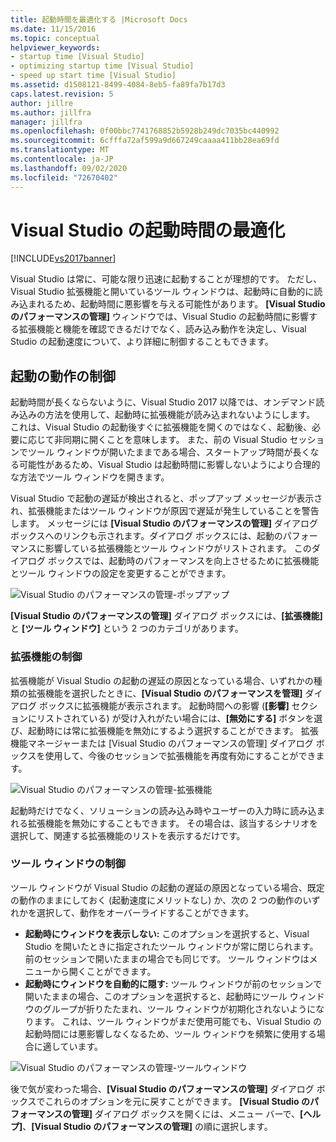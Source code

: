 ```yaml
---
title: 起動時間を最適化する |Microsoft Docs
ms.date: 11/15/2016
ms.topic: conceptual
helpviewer_keywords:
- startup time [Visual Studio]
- optimizing startup time [Visual Studio]
- speed up start time [Visual Studio]
ms.assetid: d1508121-8499-4084-8eb5-fa89fa7b17d3
caps.latest.revision: 5
author: jillre
ms.author: jillfra
manager: jillfra
ms.openlocfilehash: 0f00bbc7741768852b5928b249dc7035bc440992
ms.sourcegitcommit: 6cfffa72af599a9d667249caaaa411bb28ea69fd
ms.translationtype: MT
ms.contentlocale: ja-JP
ms.lasthandoff: 09/02/2020
ms.locfileid: "72670402"
---
```

# <a name="optimize-visual-studio-startup-time"></a>Visual Studio の起動時間の最適化
[!INCLUDE[vs2017banner](../includes/vs2017banner.md)]

Visual Studio は常に、可能な限り迅速に起動することが理想的です。 ただし、Visual Studio 拡張機能と開いているツール ウィンドウは、起動時に自動的に読み込まれるため、起動時間に悪影響を与える可能性があります。 **[Visual Studio のパフォーマンスの管理]** ウィンドウでは、Visual Studio の起動時間に影響する拡張機能と機能を確認できるだけでなく、読み込み動作を決定し、Visual Studio の起動速度について、より詳細に制御することもできます。

## <a name="control-startup-behavior"></a>起動の動作の制御

起動時間が長くならないように、Visual Studio 2017 以降では、オンデマンド読み込みの方法を使用して、起動時に拡張機能が読み込まれないようにします。 これは、Visual Studio の起動後すぐに拡張機能を開くのではなく、起動後、必要に応じて非同期に開くことを意味します。 また、前の Visual Studio セッションでツール ウィンドウが開いたままである場合、スタートアップ時間が長くなる可能性があるため、Visual Studio は起動時間に影響しないようにより合理的な方法でツール ウィンドウを開きます。

Visual Studio で起動の遅延が検出されると、ポップアップ メッセージが表示され、拡張機能またはツール ウィンドウが原因で遅延が発生していることを警告します。 メッセージには **[Visual Studio のパフォーマンスの管理]** ダイアログ ボックスへのリンクも示されます。ダイアログ ボックスには、起動のパフォーマンスに影響している拡張機能とツール ウィンドウがリストされます。 このダイアログ ボックスでは、起動時のパフォーマンスを向上させるために拡張機能とツール ウィンドウの設定を変更することができます。

![Visual Studio のパフォーマンスの管理-ポップアップ](../ide/media/vside-perfdialog-popup.PNG "Visual Studio のパフォーマンスの管理-ポップアップ")

**[Visual Studio のパフォーマンスの管理]** ダイアログ ボックスには、**[拡張機能]** と **[ツール ウィンドウ]** という 2 つのカテゴリがあります。

### <a name="control-extensions"></a>拡張機能の制御
拡張機能が Visual Studio の起動の遅延の原因となっている場合、いずれかの種類の拡張機能を選択したときに、**[Visual Studio のパフォーマンスを管理]** ダイアログ ボックスに拡張機能が表示されます。 起動時間への影響 (**[影響]** セクションにリストされている) が受け入れがたい場合には、**[無効にする]** ボタンを選び、起動時には常に拡張機能を無効にするよう選択することができます。 拡張機能マネージャーまたは [Visual Studio のパフォーマンスの管理] ダイアログ ボックスを使用して、今後のセッションで拡張機能を再度有効にすることができます。

![Visual Studio のパフォーマンスの管理-拡張機能](../ide/media/vside-perfdialog-extensions.PNG "Visual Studio のパフォーマンスの管理-拡張機能")

起動時だけでなく、ソリューションの読み込み時やユーザーの入力時に読み込まれる拡張機能を無効にすることもできます。 その場合は、該当するシナリオを選択して、関連する拡張機能のリストを表示するだけです。

### <a name="control-tool-windows"></a>ツール ウィンドウの制御
ツール ウィンドウが Visual Studio の起動の遅延の原因となっている場合、既定の動作のままにしておく (起動速度にメリットなし) か、次の 2 つの動作のいずれかを選択して、動作をオーバーライドすることができます。

- **起動時にウィンドウを表示しない:** このオプションを選択すると、Visual Studio を開いたときに指定されたツール ウィンドウが常に閉じられます。前のセッションで開いたままの場合でも同じです。 ツール ウィンドウはメニューから開くことができます。
- **起動時にウィンドウを自動的に隠す:** ツール ウィンドウが前のセッションで開いたままの場合、このオプションを選択すると、起動時にツール ウィンドウのグループが折りたたまれ、ツール ウィンドウが初期化されないようになります。 これは、ツール ウィンドウがまだ使用可能でも、Visual Studio の起動時間には悪影響しなくなるため、ツール ウィンドウを頻繁に使用する場合に適しています。

![Visual Studio のパフォーマンスの管理-ツールウィンドウ](../ide/media/vside-perfdialog-toolwindows.PNG "Visual Studio のパフォーマンスの管理-ツールウィンドウ")

後で気が変わった場合、**[Visual Studio のパフォーマンスの管理]** ダイアログ ボックスでこれらのオプションを元に戻すことができます。 **[Visual Studio のパフォーマンスの管理]** ダイアログ ボックスを開くには、メニュー バーで、**[ヘルプ]**、**[Visual Studio のパフォーマンスの管理]** の順に選択します。

